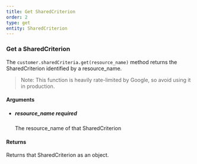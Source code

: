 ```yaml
---
title: Get SharedCriterion 
order: 2
type: get
entity: SharedCriterion 
---
```


### Get a SharedCriterion 

The `customer.sharedCriteria.get(resource_name)` method returns the SharedCriterion identified by a resource_name. 

> Note: This function is heavily rate-limited by Google, so avoid using it in production.


#### Arguments

- 	##### resource_name _required_
	The resource_name of that SharedCriterion


#### Returns

Returns that SharedCriterion as an object.
